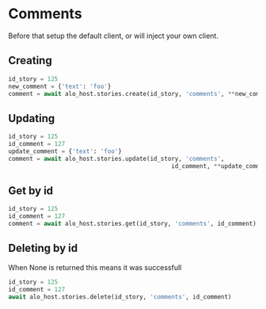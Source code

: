 # Comments

Before that setup the default client, or will inject your own client.

## Creating

```python
id_story = 125
new_comment = {'text': 'foo'}
comment = await alo_host.stories.create(id_story, 'comments', **new_comment)
```

## Updating

```python
id_story = 125
id_comment = 127
update_comment = {'text': 'foo'}
comment = await alo_host.stories.update(id_story, 'comments', 
                                              id_comment, **update_comment)
```

## Get by id

```python
id_story = 125
id_comment = 127
comment = await alo_host.stories.get(id_story, 'comments', id_comment)
```

## Deleting by id

When None is returned this means it was successfull

```python
id_story = 125
id_comment = 127
await alo_host.stories.delete(id_story, 'comments', id_comment)
```
